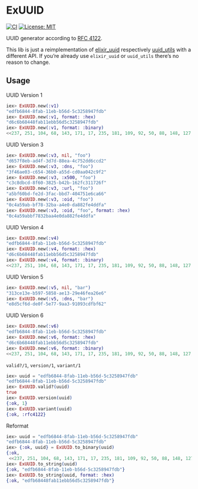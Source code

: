 # ExUUID
[![CI](https://github.com/hrzndhrn/ex_uuid/actions/workflows/elixir.yml/badge.svg)](https://github.com/hrzndhrn/ex_uuid/actions/workflows/elixir.yml)
[![License: MIT](https://img.shields.io/badge/License-MIT-yellow.svg)](https://opensource.org/licenses/MIT)

UUID generator according to [RFC 4122](https://www.ietf.org/rfc/rfc4122.txt).

This lib is just a reimplementation of [elixir_uuid](https://hex.pm/packages/elixir_uuid)
respectively [uuid_utils](https://hex.pm/packages/uuid_utils) with a different API.
If you’re already use `elixir_uuid` or `uuid_utils` there’s no reason to change.

## Usage

UUID Version 1

```elixir
iex> ExUUID.new(:v1)
"edfb6844-8fab-11eb-b56d-5c3258947fdb"
iex> ExUUID.new(:v1, format: :hex)
"d6c6b68448fab11ebb56d5c3258947fdb"
iex> ExUUID.new(:v1, format: :binary)
<<237, 251, 104, 68, 143, 171, 17, 235, 181, 109, 92, 50, 88, 148, 127, 219>>
```

UUID Version 3

```elixir
iex> ExUUID.new(:v3, nil, "foo")
"d657f8eb-ad4f-3d7d-88ea-4c752dd6ccd2"
iex> ExUUID.new(:v3, :dns, "foo")
"3f46ae03-c654-36b0-a55d-cd0aa042c9f2"
iex> ExUUID.new(:v3, :x500, "foo")
"c3c8dbcd-8f60-3825-b42b-162fc311726f"
iex> ExUUID.new(:v3, :url, "foo")
"a5bf60bd-fe2d-3fac-bbd7-404751e6ca66"
iex> ExUUID.new(:v3, :oid, "foo")
"0c4a59ab-bf78-32ba-a4e0-da882fe4ddfa"
iex> ExUUID.new(:v3, :oid, "foo", format: :hex)
"0c4a59abbf7832baa4e0da882fe4ddfa"
```

UUID Version 4

```elixir
iex> ExUUID.new(:v4)
"edfb6844-8fab-11eb-b56d-5c3258947fdb"
iex> ExUUID.new(:v4, format: :hex)
"d6c6b68448fab11ebb56d5c3258947fdb"
iex> ExUUID.new(:v4, format: :binary)
<<237, 251, 104, 68, 143, 171, 17, 235, 181, 109, 92, 50, 88, 148, 127, 219>>
```

UUID Version 5

```elixir
iex> ExUUID.new(:v5, nil, "bar")
"313ce13e-b597-5858-ae13-29e46fea26e6"
iex> ExUUID.new(:v5, :dns, "bar")
"e8d5cf6d-de0f-5e77-9aa3-91093cdfbf62"
```

UUID Version 6

```elixir
iex> ExUUID.new(:v6)
"edfb6844-8fab-11eb-b56d-5c3258947fdb"
iex> ExUUID.new(:v6, format: :hex)
"d6c6b68448fab11ebb56d5c3258947fdb"
iex> ExUUID.new(:v6, format: :binary)
<<237, 251, 104, 68, 143, 171, 17, 235, 181, 109, 92, 50, 88, 148, 127, 219>>
```

`valid?/1`, `version/1`, `variant/1`

```elixir
iex> uuid = "edfb6844-8fab-11eb-b56d-5c3258947fdb"
"edfb6844-8fab-11eb-b56d-5c3258947fdb"
iex> ExUUID.valid?(uuid)
true
iex> ExUUID.version(uuid)
{:ok, 1}
iex> ExUUID.variant(uuid)
{:ok, :rfc4122}
```

Reformat

```elixir
iex> uuid = "edfb6844-8fab-11eb-b56d-5c3258947fdb"
"edfb6844-8fab-11eb-b56d-5c3258947fdb"
iex> {:ok, uuid} = ExUUID.to_binary(uuid)
{:ok,
 <<237, 251, 104, 68, 143, 171, 17, 235, 181, 109, 92, 50, 88, 148, 127, 219>>}
iex> ExUUID.to_string(uuid)
{:ok, "edfb6844-8fab-11eb-b56d-5c3258947fdb"}
iex> ExUUID.to_string(uuid, format: :hex)
{:ok, "edfb68448fab11ebb56d5c3258947fdb"}
```
